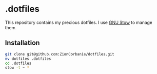 # .dotfiles

This repository contains my precious dotfiles. I use [GNU Stow](https://www.gnu.org/software/stow/) to manage them.

## Installation

```bash
git clone git@github.com:ZionCorbanie/dotfiles.git
mv dotfiles .dotfiles
cd .dotfiles
stow -t ~ *
```
